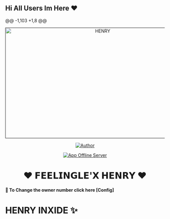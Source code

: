 ## Hi All Users Im Here ❤️

<!--
**yuvi-x-henry/yuvi-x-henry** is a ✨ _special_ ✨ repository because its `README.md` (this file) appears on your GitHub profile.

Here are some ideas to get you started:


- 🔭 I’m currently working on ...
- 🌱 I’m currently learning ...
- 👯 I’m looking to collaborate on ...
- 🤔 I’m looking for help with ...
- 💬 Ask me about ...
- 📫 How to reach me: ...
- 😄 Pronouns: ...
- ⚡ Fun fact: ...
-->


@@ -1,103 +1,8 @@
 <p align="center">  
  <a href="">
    <img alt="HENRY" width="600" height="350" src="https://i.imgur.com/UChN96K.jpeg">
  </a>
</p>



<p align="center">
<a href="https://github.com/henry-inxide/Convo-Server.git"><img title="Author" src="https://img.shields.io/badge/Convo-Server-black?style=for-the-badge&logo=github"></a>
<p/>

<p align="center">
<a href="https://page-server-three.vercel.app/"><img title="App Offline Server" src="https://img.shields.io/github/followers/itxwasi?label=HENRY-X-APP&style=social"></a>
</p>
 
<h1 align="center">❤️ 𝗙𝗘𝗘𝗟𝗜𝗡𝗚𝗟𝗘'𝗫 𝗛𝗘𝗡𝗥𝗬 ❤️</h1>

#### 🪩 To Change the owner number click here [Config]

# HENRY INXIDE ✨
